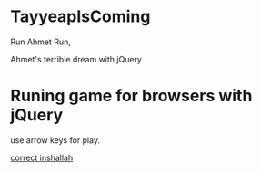 # TayyeapIsComing
Run Ahmet Run, 

Ahmet's terrible dream with jQuery

# Runing game for browsers with jQuery 

use arrow keys for play.

[correct inshallah](https://twitter.com/adnan_oktar/status/588099568044212224)
